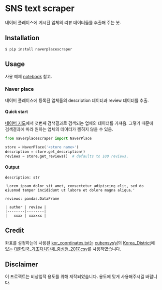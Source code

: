 # SNS text scraper

네이버 플레이스에 게시된 업체의 리뷰 데이터들를 추출해 주는 봇.

## Installation

```shell
$ pip install naverplacescraper
```

## Usage

사용 예제 [notebook](https://github.com/choi-jiwoo/naver-place-scraper) 참고.

### Naver place

네이버 플레이스에 등록된 업체들의 description 데이터과 review 데이터를 추출.

#### Quick start

[네이버 지도](map.naver.com)에서 첫번째 검색결과로 검색되는 업체의 데이터를 가져옴. 그렇기 때문에 검색결과에 따라 원하는 업체의 데이터가 뽑히지 않을 수 있음.

```python
from naverplacescraper import NaverPlace

store = NaverPlace('<store name>')
description = store.get_description()
reviews = store.get_reviews()  # defaults to 100 reviews.
```

#### Output

```
description: str

'Lorem ipsum dolor sit amet, consectetur adipiscing elit, sed do eiusmod tempor incididunt ut labore et dolore magna aliqua.'

reviews: pandas.DataFrame

| author | review |
|--------|--------|
|   xxxx | xxxxxx |
```

## Credit

좌표를 설정하는데 사용된 [kor_coordinates.txt](https://github.com/choi-jiwoo/naver-place-scraper/blob/master/data/kor_coordinates.txt)는 [cubensys](https://github.com/cubensys)님의 [Korea_District](https://github.com/cubensys/Korea_District)에 있는 [대한민국\_기초자치단체\_중심점\_2017.csv](https://github.com/cubensys/Korea_District/blob/master/2_%EB%8C%80%ED%95%9C%EB%AF%BC%EA%B5%AD_%EA%B8%B0%EC%B4%88%EC%9E%90%EC%B9%98%EB%8B%A8%EC%B2%B4/%EB%8C%80%ED%95%9C%EB%AF%BC%EA%B5%AD_%EA%B8%B0%EC%B4%88%EC%9E%90%EC%B9%98%EB%8B%A8%EC%B2%B4_%EC%A4%91%EC%8B%AC%EC%A0%90_2017.csv)를 사용하였습니다.

## Disclaimer

이 프로젝트는 비상업적 용도를 위해 제작되었습니다. 용도에 맞게 사용해주시길 바랍니다.
